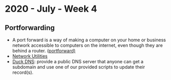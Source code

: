 # 2020 - July - Week 4

## Portforwarding

* A port forward is a way of making a computer on your home or business network accessible to computers on the internet, even though they are behind a router. \([portforward\)](https://portforward.com/)
* [Network Utilities](https://portforward.com/store/pfconfig.cgi)
* [Duck DNS](https://www.duckdns.org/why.jsp): provide a public DNS server that anyone can get a subdomain and use one of our provided scripts to update their record\(s\).

